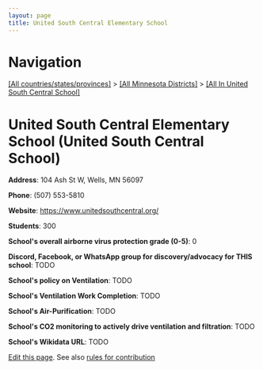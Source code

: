 ```yaml
---
layout: page
title: United South Central Elementary School
---
```

# Navigation

[[All countries/states/provinces]](../../..) > [[All Minnesota Districts]](../..) > [[All In United South Central School]](..)

# United South Central Elementary School (United South Central School)

**Address**: 104 Ash St W, Wells, MN 56097

**Phone**: (507) 553-5810

**Website**: <https://www.unitedsouthcentral.org/>

**Students**: 300

**School's overall airborne virus protection grade (0-5)**: 0

**Discord, Facebook, or WhatsApp group for discovery/advocacy for THIS school**: TODO

**School's policy on Ventilation**: TODO

**School's Ventilation Work Completion**: TODO

**School's Air-Purification**: TODO

**School's CO2 monitoring to actively drive ventilation and filtration**: TODO

**School's Wikidata URL**: TODO


[Edit this page](https://github.com/ventilate-schools/MN/edit/main/./United_South_Central_School/United_South_Central_Elementary_School.md). See also [rules for contribution](../../../contribution-rules/)